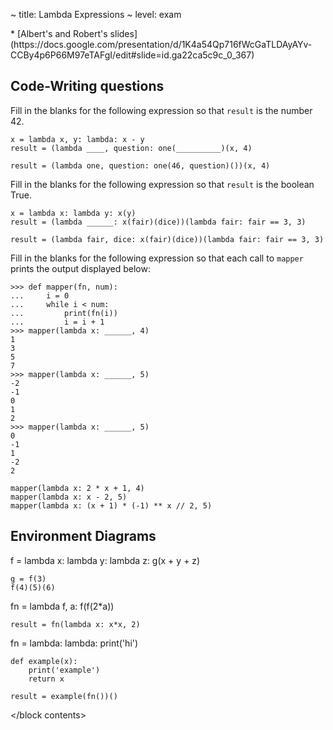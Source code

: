 ~ title: Lambda Expressions
~ level: exam

<block references>
* [Albert's and Robert's
  slides](https://docs.google.com/presentation/d/1K4a54Qp716fWcGaTLDAyAYv-CCBy4p6P66M97eTAFgI/edit#slide=id.ga22ca5c9c_0_367)
</block references>

<block notes>
</block notes>

<block contents>

Code-Writing questions
----------------------

<question>

Fill in the blanks for the following expression so that `result` is the
number 42.

    x = lambda x, y: lambda: x - y
    result = (lambda ____, question: one(__________)(x, 4)

<solution>

    result = (lambda one, question: one(46, question)())(x, 4)

</solution>

<question>

Fill in the blanks for the following expression so that `result` is the
boolean True.

    x = lambda x: lambda y: x(y)
    result = (lambda ______: x(fair)(dice))(lambda fair: fair == 3, 3)

<solution>

    result = (lambda fair, dice: x(fair)(dice))(lambda fair: fair == 3, 3)

</solution>

<quesiton>

Fill in the blanks for the following expression so that each call to
`mapper` prints the output displayed below:

    >>> def mapper(fn, num):
    ...     i = 0
    ...     while i < num:
    ...         print(fn(i))
    ...         i = i + 1
    >>> mapper(lambda x: ______, 4)
    1
    3
    5
    7
    >>> mapper(lambda x: ______, 5)
    -2
    -1
    0
    1
    2
    >>> mapper(lambda x: ______, 5)
    0
    -1
    1
    -2
    2

<solution>

    mapper(lambda x: 2 * x + 1, 4)
    mapper(lambda x: x - 2, 5)
    mapper(lambda x: (x + 1) * (-1) ** x // 2, 5)

</solution>

Environment Diagrams
--------------------

<question>

<env>
    f = lambda x: lambda y: lambda z: g(x + y + z)

    g = f(3)
    f(4)(5)(6)
</env>

<question>

<env>
    fn = lambda f, a: f(f(2*a))

    result = fn(lambda x: x*x, 2)
</env>

<question>

<env>
    fn = lambda: lambda: print('hi')

    def example(x):
        print('example')
        return x

    result = example(fn())()
</env>

</block contents>
